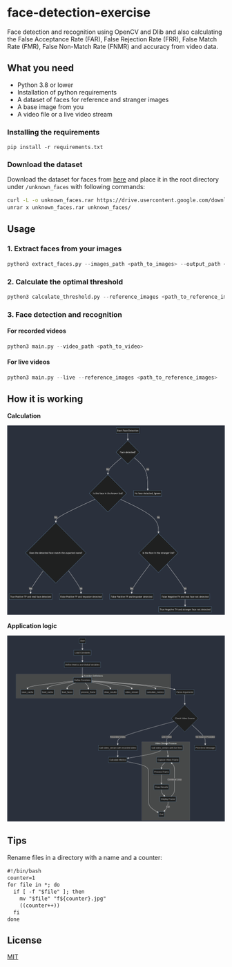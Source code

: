 # face-detection-exercise

Face detection and recognition using OpenCV and Dlib and also calculating the False Acceptance Rate (FAR), False Rejection Rate (FRR), False Match Rate (FMR), False Non-Match Rate (FNMR) and accuracy from video data.

## What you need

- Python 3.8 or lower
- Installation of python requirements
- A dataset of faces for reference and stranger images
- A base image from you
- A video file or a live video stream

### Installing the requirements
```
pip install -r requirements.txt
```
### Download the dataset
Download the dataset for faces from [here](https://sites.google.com/view/sof-dataset) and place it in the root directory under `/unknown_faces` with following commands:
```bash
curl -L -o unknown_faces.rar https://drive.usercontent.google.com/download?id=1ufydwhMYtOhxgQuHs9SjERnkX0fXxorO&export=download&authuser=0&confirm=t&uuid=91495fca-e7bd-48bf-a911-ff07c2646ddc&at=APZUnTU3Uyl0y9aioFBFdWB9V_zb%3A1716813980194
unrar x unknown_faces.rar unknown_faces/
```

## Usage
### 1. Extract faces from your images
```python
python3 extract_faces.py --images_path <path_to_images> --output_path <path_to_save_extracted_faces> --reference_image <path_to_reference_image>
```



### 2. Calculate the optimal threshold
```python
python3 calculate_threshold.py --reference_images <path_to_reference_images> --stranger_images <path_to_stranger_images> --base_image <path_to_base_image>
```


### 3. Face detection and recognition
#### For recorded videos
```python
python3 main.py --video_path <path_to_video>
```
#### For live videos
```python
python3 main.py --live --reference_images <path_to_reference_images>
```

## How it is working
**Calculation**

![How it is working](https://github.com/vabulus/face-detection-exercise/blob/master/decision.png?raw=true)

**Application logic**

![Application Logic](https://github.com/vabulus/face-detection-exercise/blob/master/application-logic.png?raw=true)

## Tips
Rename files in a directory with a name and a counter:
```
#!/bin/bash
counter=1
for file in *; do
  if [ -f "$file" ]; then
    mv "$file" "f${counter}.jpg"
    ((counter++))
  fi
done
```


## License
[MIT](https://choosealicense.com/licenses/mit/)